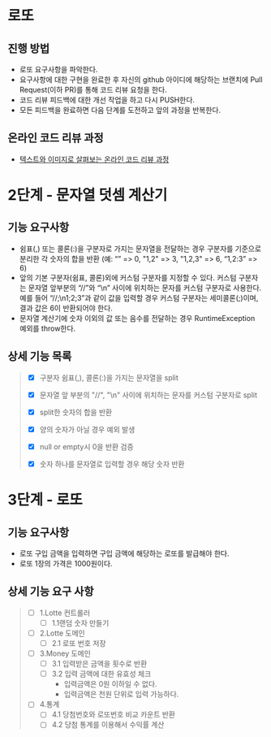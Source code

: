 # 로또
## 진행 방법
* 로또 요구사항을 파악한다.
* 요구사항에 대한 구현을 완료한 후 자신의 github 아이디에 해당하는 브랜치에 Pull Request(이하 PR)를 통해 코드 리뷰 요청을 한다.
* 코드 리뷰 피드백에 대한 개선 작업을 하고 다시 PUSH한다.
* 모든 피드백을 완료하면 다음 단계를 도전하고 앞의 과정을 반복한다.

## 온라인 코드 리뷰 과정
* [텍스트와 이미지로 살펴보는 온라인 코드 리뷰 과정](https://github.com/next-step/nextstep-docs/tree/master/codereview)


# 2단계 - 문자열 덧셈 계산기
## 기능 요구사항
- 쉼표(,) 또는 콜론(:)을 구분자로 가지는 문자열을 전달하는 경우 구분자를 기준으로 분리한 각 숫자의 합을 반환 (예: “” => 0, "1,2" => 3, "1,2,3" => 6, “1,2:3” => 6)
- 앞의 기본 구분자(쉼표, 콜론)외에 커스텀 구분자를 지정할 수 있다. 커스텀 구분자는 문자열 앞부분의 “//”와 “\n” 사이에 위치하는 문자를 커스텀 구분자로 사용한다. 예를 들어 “//;\n1;2;3”과 같이 값을 입력할 경우 커스텀 구분자는 세미콜론(;)이며, 결과 값은 6이 반환되어야 한다.
- 문자열 계산기에 숫자 이외의 값 또는 음수를 전달하는 경우 RuntimeException 예외를 throw한다.

## 상세 기능 목록
> - [x] 구분자 쉼표(,), 콜론(:)을 가지는 문자열을 split
> - [x] 문자열 앞 부분의 "//", "\n" 사이에 위치하는 문자를 커스텀 구분자로 split 
> - [x] split한 숫자의 합을 반환
> - [x] 양의 숫자가 아닐 경우 예외 발생
> - [x] null or empty시 0을 반환 검증
> - [x] 숫자 하나를 문자열로 입력할 경우 해당 숫자 반환
> 
> 

# 3단계 - 로또

## 기능 요구사항
- 로또 구입 금액을 입력하면 구입 금액에 해당하는 로또를 발급해야 한다.
- 로또 1장의 가격은 1000원이다.


## 상세 기능 요구 사항
> - [ ] 1.Lotte 컨트롤러
>   - [ ] 1.1랜덤 숫자 만들기
> - [ ] 2.Lotte 도메인
>   - [ ] 2.1 로또 번호 저장
> - [ ] 3.Money 도메인
>   - [ ] 3.1 입력받은 금액을 횟수로 반환
>   - [ ] 3.2 입력 금액에 대한 유효성 체크
>       - 입력금액은 0원 이하일 수 없다.
>       - 입력금액은 천원 단위로 입력 가능하다.
> - [ ] 4.통계
>   -  [ ] 4.1 당첨번호와 로또번호 비교 카운트 반환
>   -  [ ] 4.2 당첨 통계를 이용해서 수익률 계산
